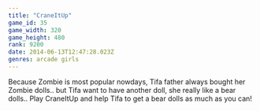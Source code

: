 ```yaml
---
title: "CraneItUp"
game_id: 35
game_width: 320
game_height: 480
rank: 9200
date: 2014-06-13T12:47:28.023Z
genres: arcade girls
---
```

Because Zombie is most popular nowdays, Tifa father always bought her Zombie dolls..
but Tifa want to have another doll, she really like a bear dolls..
Play CraneItUp and help Tifa to get a bear dolls as much as you can!